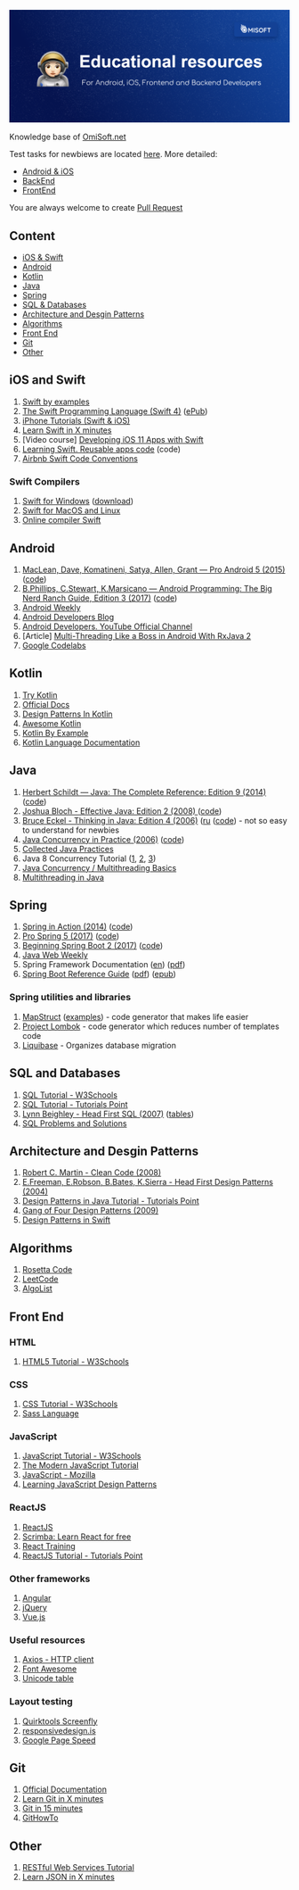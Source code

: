 ![OmiSoft](/images/header.png)

Knowledge base of [OmiSoft.net](https://omisoft.net)

Test tasks for newbiews are located [here](https://github.com/eresid/education/tree/master/exercises). More detailed:

- [Android & iOS](https://github.com/eresid/education/blob/master/exercises/BlogMobile.md)
- [BackEnd](https://github.com/eresid/education/blob/master/exercises/Blog.md)
- [FrontEnd](https://github.com/eresid/education/blob/master/exercises/BlogWeb.md)

You are always welcome to create [Pull Request](https://github.com/eresid/education/pulls)

## Content

- [iOS & Swift](#iOS-and-Swift)
- [Android](#Android)
- [Kotlin](#Kotlin)
- [Java](#Java)
- [Spring](#Spring)
- [SQL & Databases](#SQL-and-Databases)
- [Architecture and Desgin Patterns](#Architecture-and-Desgin-Patterns)
- [Algorithms](#Algorithms)
- [Front End](#Front-end)
- [Git](#Git)
- [Other](#Other)

## iOS and Swift

1) [Swift by examples](http://brettbukowski.github.io/SwiftExamples/)
2) [The Swift Programming Language (Swift 4)](https://developer.apple.com/library/content/documentation/Swift/Conceptual/Swift_Programming_Language/) ([ePub](https://swift.org/documentation/TheSwiftProgrammingLanguage(Swift4).epub))
3) [iPhone Tutorials (Swift & iOS)](https://www.raywenderlich.com/tutorials)
4) [Learn Swift in X minutes](https://learnxinyminutes.com/docs/swift/)
5) [Video course] [Developing iOS 11 Apps with Swift](https://itunes.apple.com/us/course/developing-ios-11-apps-with-swift/id1309275316)
6) [Learning Swift. Reusable apps code](https://github.com/btrn/Swift) (code)
7) [Airbnb Swift Code Conventions](https://github.com/airbnb/swift)

### Swift Compilers

1) [Swift for Windows](https://swiftforwindows.github.io/) ([download](https://github.com/SwiftForWindows/SwiftForWindows/releases))
2) [Swift for MacOS and Linux](https://swift.org/download/)
3) [Online compiler Swift](https://glot.io/new/swift)

## Android

1) [MacLean, Dave, Komatineni, Satya, Allen, Grant — Pro Android 5 (2015)](https://www.apress.com/gp/book/9781430246800) ([code](https://github.com/Apress/pro-android-5))
2) [B.Phillips, C.Stewart, K.Marsicano  — Android Programming: The Big Nerd Ranch Guide, Edition 3 (2017)](https://play.google.com/store/books/details/Bill_Phillips_Android_Programming?id=1igDDgAAQBAJ) ([code](http://www.bignerdranch.com/solutions/AndroidProgramming.zip))
3) [Android Weekly](http://androidweekly.net/)
4) [Android Developers Blog](https://android-developers.googleblog.com/)
5) [Android Developers. YouTube Official Channel](https://www.youtube.com/user/androiddevelopers)
6) [Article] [Multi-Threading Like a Boss in Android With RxJava 2](https://blog.gojekengineering.com/multi-threading-like-a-boss-in-android-with-rxjava-2-b8b7cf6eb5e2)
7) [Google Codelabs](https://codelabs.developers.google.com/)

## Kotlin

1) [Try Kotlin](https://try.kotlinlang.org/)
2) [Official Docs](https://kotlinlang.org/docs/reference/)
3) [Design Patterns In Kotlin](https://github.com/dbacinski/Design-Patterns-In-Kotlin)
4) [Awesome Kotlin](https://github.com/KotlinBy/awesome-kotlin)
5) [Kotlin By Example](http://kotlinbyexample.org/)
6) [Kotlin Language Documentation](https://jetbrains.gitbooks.io/kotlin-reference-for-kindle/content/)

## Java

1) [Herbert Schildt — Java: The Complete Reference: Edition 9 (2014)](https://play.google.com/store/books/details/Herbert_Schildt_Java_The_Complete_Reference_Ninth?id=fY-bAgAAQBAJ) ([code](https://github.com/hloong/Java-The-Complete-Reference-Ninth-Edition-SourceCode))
2) [Joshua Bloch - Effective Java: Edition 2 (2008) ](https://play.google.com/store/books/details/Joshua_Bloch_Effective_Java?id=ka2VUBqHiWkC) ([code](https://github.com/marhan/effective-java-examples))
3) [Bruce Eckel - Thinking in Java: Edition 4 (2006)](https://sophia.javeriana.edu.co/~cbustaca/docencia/POO-2016-01/documentos/Thinking_in_Java_4th_edition.pdf) ([ru](https://rozetka.com.ua/ua/21486081/p21486081/) ([code](http://www.mindviewinc.com/TIJ4/CodeInstructions.html)) - not so easy to understand for newbies
4) [Java Concurrency in Practice (2006)](https://play.google.com/store/books/details/Tim_Peierls_Java_Concurrency_in_Practice?id=EK43StEVfJIC) ([code](http://jcip.net/listings.html))
5) [Collected Java Practices](http://www.javapractices.com/home/HomeAction.do)
6) Java 8 Concurrency Tutorial ([1](http://winterbe.com/posts/2015/04/07/java8-concurrency-tutorial-thread-executor-examples/), [2](http://winterbe.com/posts/2015/04/30/java8-concurrency-tutorial-synchronized-locks-examples/), [3](http://winterbe.com/posts/2015/05/22/java8-concurrency-tutorial-atomic-concurrent-map-examples/))
7) [Java Concurrency / Multithreading Basics](https://www.callicoder.com/java-concurrency-multithreading-basics/)
8) [Multithreading in Java](https://beginnersbook.com/2013/03/multithreading-in-java/)

## Spring

1) [Spring in Action (2014)](https://www.amazon.com/Spring-Action-Covers-4/dp/161729120X) ([code](https://manning-content.s3.amazonaws.com/download/9/ef4e0ef-b7bd-4ab8-857d-eb635d18d425/SpringiA4_SourceCode.zip))
2) [Pro Spring 5 (2017)](https://www.apress.com/gp/book/9781484228074) ([code](https://github.com/Apress/pro-spring-5))
3) [Beginning Spring Boot 2 (2017)](https://www.apress.com/gp/book/9781484229309) ([code](https://github.com/Apress/beg-spring-boot-2))
4) [Java Web Weekly](http://www.baeldung.com/java-web-weekly)
5) Spring Framework Documentation ([en](https://docs.spring.io/spring/docs/current/spring-framework-reference/index.html)) ([pdf](https://docs.spring.io/spring/docs/current/spring-framework-reference/pdf/))
6) [Spring Boot Reference Guide](https://docs.spring.io/spring-boot/docs/current/reference/htmlsingle/) ([pdf](https://docs.spring.io/spring-boot/docs/current/reference/pdf/spring-boot-reference.pdf)) ([epub](https://docs.spring.io/spring-boot/docs/current/reference/epub/spring-boot-reference.epub))

### Spring utilities and libraries

1) [MapStruct](http://mapstruct.org/) ([examples](https://github.com/mapstruct/mapstruct-examples)) - code generator that makes life easier
2) [Project Lombok](https://projectlombok.org/) - code generator which reduces number of templates code
3) [Liquibase](http://www.liquibase.org/) - Organizes database migration

## SQL and Databases

1) [SQL Tutorial - W3Schools](https://www.w3schools.com/sql/)
2) [SQL Tutorial - Tutorials Point](https://www.tutorialspoint.com/sql/)
3) [Lynn Beighley - Head First SQL (2007)](https://play.google.com/store/books/details/Lynn_Beighley_Head_First_SQL?id=5iR4hZNSCcgC) ([tables](http://www.headfirstlabs.com/books/hfsql/))
4) [SQL Problems and Solutions](http://www.sql-tutorial.ru/content.html)

## Architecture and Desgin Patterns

1) [Robert C. Martin - Clean Code (2008)](https://play.google.com/store/books/details?id=_i6bDeoCQzsC)
2) [E.Freeman, E.Robson, B.Bates, K.Sierra - Head First Design Patterns (2004)](https://play.google.com/store/books/details/Eric_Freeman_Head_First_Design_Patterns?id=NXIrAQAAQBAJ)
3) [Design Patterns in Java Tutorial - Tutorials Point](https://www.tutorialspoint.com/design_pattern/index.htm)
4) [Gang of Four Design Patterns (2009)](http://www.blackwasp.co.uk/gofpatterns.aspx)
5) [Design Patterns in Swift](https://github.com/ochococo/Design-Patterns-In-Swift)

## Algorithms

1) [Rosetta Code](http://rosettacode.org/)
2) [LeetCode](https://leetcode.com)
3) [AlgoList](http://algolist.net/)

## Front End

### HTML

1) [HTML5 Tutorial - W3Schools](https://www.w3schools.com/html/default.asp)

### CSS

1) [CSS Tutorial - W3Schools](https://www.w3schools.com/css/)
2) [Sass Language](http://sass-lang.com/guide)

### JavaScript

1) [JavaScript Tutorial - W3Schools](https://www.w3schools.com/js/default.asp)
2) [The Modern JavaScript Tutorial](https://javascript.info/)
3) [JavaScript - Mozilla](https://developer.mozilla.org/en/docs/Web/JavaScript)
4) [Learning JavaScript Design Patterns](https://addyosmani.com/resources/essentialjsdesignpatterns/book/)

### ReactJS

1) [ReactJS](https://reactjs.org/)
2) [Scrimba: Learn React for free](https://scrimba.com/playlist/p7P5Hd)
3) [React Training](https://reacttraining.com/react-router/web/example/basic)
4) [ReactJS Tutorial - Tutorials Point](https://www.tutorialspoint.com/reactjs/index.htm)

### Other frameworks

1) [Angular](https://angular.io/)
2) [jQuery](https://jquery.com/)
3) [Vue.js](https://vuejs.org/v2/guide/installation.html)

### Useful resources

1) [Axios - HTTP client](https://github.com/axios/axios)
2) [Font Awesome](http://fontawesome.io/)
3) [Unicode table](https://unicode-table.com/)

### Layout testing

1) [Quirktools Screenfly](http://quirktools.com/screenfly/)
2) [responsivedesign.is](http://ami.responsivedesign.is/)
3) [Google Page Speed](https://developers.google.com/speed/pagespeed/insights/)

## Git

1) [Official Documentation](https://git-scm.com/book/en/v2)
2) [Learn Git in X minutes](https://learnxinyminutes.com/docs/git/)
3) [Git in 15 minutes](https://try.github.io)
4) [GitHowTo](https://githowto.com/)

## Other

1) [RESTful Web Services Tutorial](https://www.tutorialspoint.com/restful/index.htm)
2) [Learn JSON in X minutes](https://learnxinyminutes.com/docs/json/)
